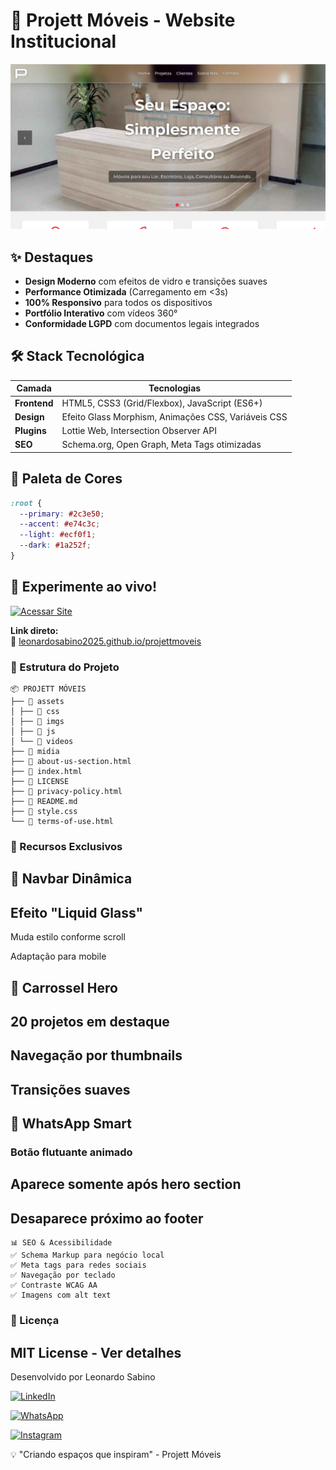 # 🚀 Projett Móveis - Website Institucional

![Banner do Projeto](assets/imgs/og-image.jpg)

## ✨ Destaques

- **Design Moderno** com efeitos de vidro e transições suaves
- **Performance Otimizada** (Carregamento em <3s)
- **100% Responsivo** para todos os dispositivos
- **Portfólio Interativo** com vídeos 360°
- **Conformidade LGPD** com documentos legais integrados

## 🛠 Stack Tecnológica

| Camada       | Tecnologias                                         |
| ------------ | --------------------------------------------------- |
| **Frontend** | HTML5, CSS3 (Grid/Flexbox), JavaScript (ES6+)       |
| **Design**   | Efeito Glass Morphism, Animações CSS, Variáveis CSS |
| **Plugins**  | Lottie Web, Intersection Observer API               |
| **SEO**      | Schema.org, Open Graph, Meta Tags otimizadas        |

## 🎨 Paleta de Cores

```css
:root {
  --primary: #2c3e50;
  --accent: #e74c3c;
  --light: #ecf0f1;
  --dark: #1a252f;
}
```

## 🚀 Experimente ao vivo!

[![Acessar Site](https://img.shields.io/badge/ACESSAR_SITE_PROJETT-2ea44f?style=for-the-badge&logo=github&logoColor=white)](https://leonardosabino2025.github.io/projettmoveis/)

**Link direto:**  
🔗 [leonardosabino2025.github.io/projettmoveis](https://leonardosabino2025.github.io/projettmoveis/)

### 📂 Estrutura do Projeto

```
📦 PROJETT MÓVEIS
├── 📁 assets
│ ├── 📁 css
│ ├── 📁 imgs
│ ├── 📁 js
│ └── 📁 videos
├── 📁 midia
├── 📄 about-us-section.html
├── 📄 index.html
├── 📜 LICENSE
├── 📄 privacy-policy.html
├── 📘 README.md
├── 🎨 style.css
└── 📄 terms-of-use.html
```

### 🌈 Recursos Exclusivos

## 🧊 Navbar Dinâmica

## Efeito "Liquid Glass"

Muda estilo conforme scroll

Adaptação para mobile

## 🎥 Carrossel Hero

## 20 projetos em destaque

## Navegação por thumbnails

## Transições suaves

## 📱 WhatsApp Smart

### Botão flutuante animado

## Aparece somente após hero section

## Desaparece próximo ao footer

```
📊 SEO & Acessibilidade
✅ Schema Markup para negócio local
✅ Meta tags para redes sociais
✅ Navegação por teclado
✅ Contraste WCAG AA
✅ Imagens com alt text
```

### 📜 Licença

## MIT License - Ver detalhes

Desenvolvido por Leonardo Sabino

[![LinkedIn](https://img.shields.io/badge/LinkedIn-0077B5?style=for-the-badge&logo=linkedin&logoColor=white)](https://www.linkedin.com/in/leonardo-sabino/)

[![WhatsApp](https://img.shields.io/badge/WhatsApp-25D366?style=for-the-badge&logo=whatsapp&logoColor=white)](https://wa.me/5584921483009)

[![Instagram](https://img.shields.io/badge/Instagram-E4405F?style=for-the-badge&logo=instagram&logoColor=white)](https://www.instagram.com/leonardocsabino/)

<!--
Alt text: Instagram badge featuring the Instagram logo in white on a pink and orange background, displaying the word Instagram in bold white text. The badge has a friendly and inviting tone, designed to encourage visitors to connect on social media.
-->

💡 "Criando espaços que inspiram" - Projett Móveis
